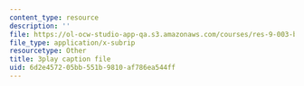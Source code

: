 ```yaml
---
content_type: resource
description: ''
file: https://ol-ocw-studio-app-qa.s3.amazonaws.com/courses/res-9-003-brains-minds-and-machines-summer-course-summer-2015/6d2e457205bb551b9810af786ea544ff_pCyWp8R4zsA.vtt
file_type: application/x-subrip
resourcetype: Other
title: 3play caption file
uid: 6d2e4572-05bb-551b-9810-af786ea544ff
---
```

